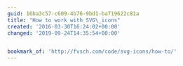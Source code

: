 ```yaml
---
guid: 16ba3c57-c609-4b76-9bd1-ba719622c81a
title: "How to work with SVG\_icons"
created: '2016-03-30T16:24:02+00:00'
changed: '2019-09-24T14:35:54+00:00'


bookmark_of: 'http://fvsch.com/code/svg-icons/how-to/'
---
```




